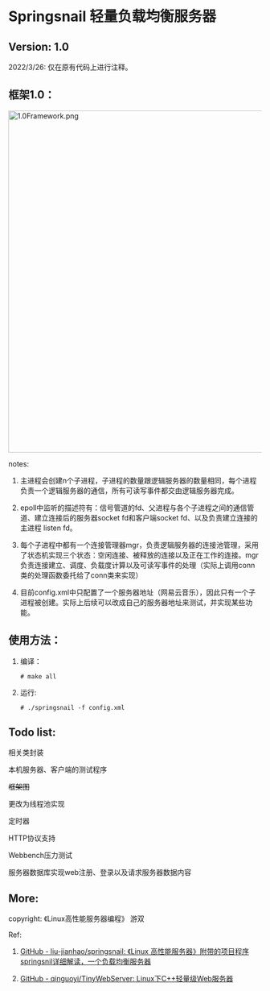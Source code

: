 # Springsnail 轻量负载均衡服务器

## Version: 1.0

2022/3/26: 仅在原有代码上进行注释。



## 框架1.0：

<img title="" src="file:///D:/计算机/springsnail/1.0Framework.png" alt="1.0Framework.png" width="679" data-align="center">

notes:

1) 主进程会创建n个子进程，子进程的数量跟逻辑服务器的数量相同，每个进程负责一个逻辑服务器的通信，所有可读写事件都交由逻辑服务器完成。

2) epoll中监听的描述符有：信号管道的fd、父进程与各个子进程之间的通信管道、建立连接后的服务器socket fd和客户端socket fd、以及负责建立连接的主进程 listen fd。

3) 每个子进程中都有一个连接管理器mgr，负责逻辑服务器的连接池管理，采用了状态机实现三个状态：空闲连接、被释放的连接以及正在工作的连接。mgr负责连接建立、调度、负载度计算以及可读写事件的处理（实际上调用conn类的处理函数委托给了conn类来实现）

4) 目前config.xml中只配置了一个服务器地址（网易云音乐），因此只有一个子进程被创建。实际上后续可以改成自己的服务器地址来测试，并实现某些功能。



## 使用方法：

1. 编译：
   
   `# make all`

2. 运行:
   
   `# ./springsnail -f config.xml`
   
   

## Todo list:

相关类封装

本机服务器、客户端的测试程序

~~框架图~~

更改为线程池实现

定时器

HTTP协议支持

Webbench压力测试

服务器数据库实现web注册、登录以及请求服务器数据内容



## More:

copyright: 《Linux高性能服务器编程》 游双

Ref:

1. [GitHub - liu-jianhao/springsnail: 《Linux 高性能服务器》附带的项目程序springsnil详细解读，一个负载均衡服务器](https://github.com/liu-jianhao/springsnail)

2. [GitHub - qinguoyi/TinyWebServer: Linux下C++轻量级Web服务器](https://github.com/qinguoyi/TinyWebServer)
